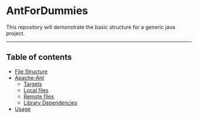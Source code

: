 # AntForDummies #
This repository will demonstrate the basic structure for a generic java project.

***
## Table of contents ##

<!--ts-->
   * [File Structure](#file-structure)
   * [Apache-Ant](#apache-ant)
      * [Targets](#targets)
      * [Local files](#local-files)
      * [Remote files](#remote-files)
      * [Library Dependencies](#library-dependencies)
   * [Usage](#usage)
<!--te-->

